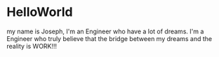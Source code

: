 # HelloWorld
my name is Joseph, I'm an Engineer who have a lot of dreams. 
I'm a Engineer who truly believe that the bridge between my dreams and the reality is WORK!!!
